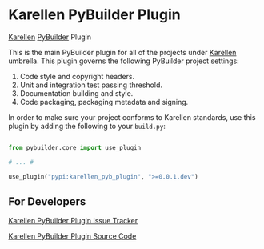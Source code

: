 # Karellen PyBuilder Plugin

[Karellen](https://www.karellen.co/karellen/) [PyBuilder](http://pybuilder.github.io/) Plugin

This is the main PyBuilder plugin for all of the projects under [Karellen](https://www.karellen.co/) umbrella. 
This plugin governs the following PyBuilder project settings:

1. Code style and copyright headers.
2. Unit and integration test passing threshold.
3. Documentation building and style.
4. Code packaging, packaging metadata and signing.

In order to make sure your project conforms to Karellen standards, use this plugin by adding the following to your `build.py`: 

```python

from pybuilder.core import use_plugin 

# ... #

use_plugin("pypi:karellen_pyb_plugin", ">=0.0.1.dev")

```

## For Developers

[Karellen PyBuilder Plugin Issue Tracker](https://waffle.io/karellen/karellen)

[Karellen PyBuilder Plugin Source Code](https://github.com/karellen/karellen-pyb-plugin)
